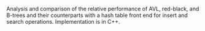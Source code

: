 Analysis and comparison of the relative performance of AVL, red-black, and B-trees and their counterparts with a hash
table front end for insert and search operations. Implementation is in C++. 
